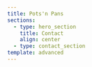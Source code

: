 ```yaml
---
title: Pots'n Pans
sections:
  - type: hero_section
    title: Contact
    align: center
  - type: contact_section
template: advanced
---
```

